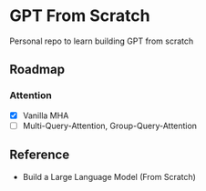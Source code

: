 # GPT From Scratch

Personal repo to learn building GPT from scratch

## Roadmap

### Attention
- [x] Vanilla MHA
- [ ] Multi-Query-Attention, Group-Query-Attention

## Reference

- Build a Large Language Model (From Scratch)
